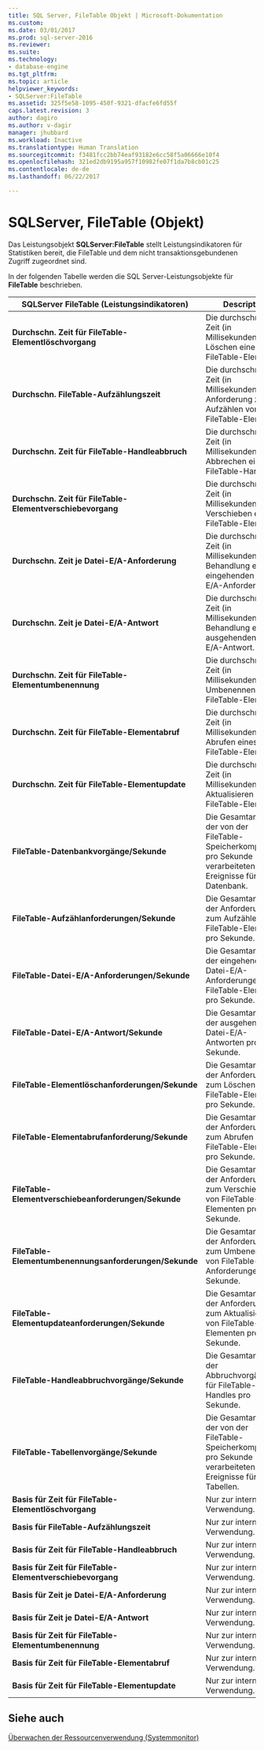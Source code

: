 ```yaml
---
title: SQL Server, FileTable Objekt | Microsoft-Dokumentation
ms.custom: 
ms.date: 03/01/2017
ms.prod: sql-server-2016
ms.reviewer: 
ms.suite: 
ms.technology:
- database-engine
ms.tgt_pltfrm: 
ms.topic: article
helpviewer_keywords:
- SQLServer:FileTable
ms.assetid: 325f5e58-1095-450f-9321-dfacfe6fd55f
caps.latest.revision: 3
author: dagiro
ms.author: v-dagir
manager: jhubbard
ms.workload: Inactive
ms.translationtype: Human Translation
ms.sourcegitcommit: f3481fcc2bb74eaf93182e6cc58f5a06666e10f4
ms.openlocfilehash: 321ed2db9195a957f10982fe07f1da7b8cb01c25
ms.contentlocale: de-de
ms.lasthandoff: 06/22/2017

---
```

# <a name="sql-server-filetable-object"></a>SQLServer, FileTable (Objekt)
Das Leistungsobjekt **SQLServer:FileTable** stellt Leistungsindikatoren für Statistiken bereit, die FileTable und dem nicht transaktionsgebundenen Zugriff zugeordnet sind.

In der folgenden Tabelle werden die SQL Server-Leistungsobjekte für **FileTable** beschrieben.

|**SQLServer FileTable (Leistungsindikatoren)**|Description|  
|-------------|-----------------|  
|**Durchschn. Zeit für FileTable-Elementlöschvorgang**|Die durchschnittliche Zeit (in Millisekunden) zum Löschen eines FileTable-Elements.|
|**Durchschn. FileTable-Aufzählungszeit**|Die durchschnittliche Zeit (in Millisekunden) einer Anforderung zum Aufzählen von FileTable-Elementen.|
|**Durchschn. Zeit für FileTable-Handleabbruch**|Die durchschnittliche Zeit (in Millisekunden) zum Abbrechen eines FileTable-Handles.|
|**Durchschn. Zeit für FileTable-Elementverschiebevorgang**|Die durchschnittliche Zeit (in Millisekunden) zum Verschieben eines FileTable-Elements.|
|**Durchschn. Zeit je Datei-E/A-Anforderung**|Die durchschnittliche Zeit (in Millisekunden) zur Behandlung einer eingehenden Datei-E/A-Anforderung.|
|**Durchschn. Zeit je Datei-E/A-Antwort**|Die durchschnittliche Zeit (in Millisekunden) zur Behandlung einer ausgehenden Datei-E/A-Antwort.|
|**Durchschn. Zeit für FileTable-Elementumbenennung**|Die durchschnittliche Zeit (in Millisekunden) zum Umbenennen eines FileTable-Elements.|
|**Durchschn. Zeit für FileTable-Elementabruf**|Die durchschnittliche Zeit (in Millisekunden) zum Abrufen eines FileTable-Elements.|
|**Durchschn. Zeit für FileTable-Elementupdate**|Die durchschnittliche Zeit (in Millisekunden) zum Aktualisieren eines FileTable-Elements.|
|**FileTable-Datenbankvorgänge/Sekunde**|Die Gesamtanzahl der von der FileTable-Speicherkomponente pro Sekunde verarbeiteten Ereignisse für die Datenbank.|
|**FileTable-Aufzählanforderungen/Sekunde**|Die Gesamtanzahl der Anforderungen zum Aufzählen von FileTable-Elementen pro Sekunde.|
|**FileTable-Datei-E/A-Anforderungen/Sekunde**|Die Gesamtanzahl der eingehenden Datei-E/A-Anforderungen für FileTable-Elemente pro Sekunde.|
|**FileTable-Datei-E/A-Antwort/Sekunde**|Die Gesamtanzahl der ausgehenden Datei-E/A-Antworten pro Sekunde.|
|**FileTable-Elementlöschanforderungen/Sekunde**|Die Gesamtanzahl der Anforderungen zum Löschen von FileTable-Elementen pro Sekunde.|
|**FileTable-Elementabrufanforderung/Sekunde**|Die Gesamtanzahl der Anforderungen zum Abrufen von FileTable-Elementen pro Sekunde.|
|**FileTable-Elementverschiebeanforderungen/Sekunde**|Die Gesamtanzahl der Anforderungen zum Verschieben von FileTable-Elementen pro Sekunde.|
|**FileTable-Elementumbenennungsanforderungen/Sekunde**|Die Gesamtanzahl der Anforderungen zum Umbenennen von FileTable-Anforderungen pro Sekunde.|
|**FileTable-Elementupdateanforderungen/Sekunde**|Die Gesamtanzahl der Anforderungen zum Aktualisieren von FileTable-Elementen pro Sekunde.|
|**FileTable-Handleabbruchvorgänge/Sekunde**|Die Gesamtanzahl der Abbruchvorgänge für FileTable-Handles pro Sekunde.|
|**FileTable-Tabellenvorgänge/Sekunde**|Die Gesamtanzahl der von der FileTable-Speicherkomponente pro Sekunde verarbeiteten Ereignisse für Tabellen.|
|**Basis für Zeit für FileTable-Elementlöschvorgang**|Nur zur internen Verwendung.|
|**Basis für FileTable-Aufzählungszeit**|Nur zur internen Verwendung.|
|**Basis für Zeit für FileTable-Handleabbruch**|Nur zur internen Verwendung.|
|**Basis für Zeit für FileTable-Elementverschiebevorgang**|Nur zur internen Verwendung.|
|**Basis für Zeit je Datei-E/A-Anforderung**|Nur zur internen Verwendung.|
|**Basis für Zeit je Datei-E/A-Antwort**|Nur zur internen Verwendung.|
|**Basis für Zeit für FileTable-Elementumbenennung**|Nur zur internen Verwendung.|
|**Basis für Zeit für FileTable-Elementabruf**|Nur zur internen Verwendung.|
|**Basis für Zeit für FileTable-Elementupdate**|Nur zur internen Verwendung.| 
 
## <a name="see-also"></a>Siehe auch  
[Überwachen der Ressourcenverwendung (Systemmonitor)](../../relational-databases/performance-monitor/monitor-resource-usage-system-monitor.md)


